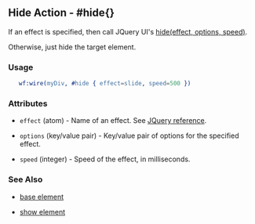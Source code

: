 <!-- dash: #hide | Event | ###:Section -->



## Hide Action - #hide{}

  If an effect is specified, then call JQuery UI's [hide(effect, options, speed)](http://docs.jquery.com/UI/Effects/hide).

  Otherwise, just hide the target element.

### Usage

```erlang
   wf:wire(myDiv, #hide { effect=slide, speed=500 })

```

### Attributes

   * `effect` (atom) - Name of an effect. See <a href='http://docs.jquery.com/UI/Effects'>JQuery reference</a>.

   * `options` (key/value pair) - Key/value pair of options for the specified effect.

   * `speed` (integer) - Speed of the effect, in milliseconds.

### See Also

 *  [base element](./action_base.md)

 *  [show element](./show.md)
